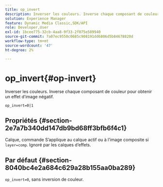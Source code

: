 ```yaml
---
title: op_invert
description: Inverser les couleurs. Inverse chaque composant de couleur pour obtenir un effet d’image négatif.
solution: Experience Manager
feature: Dynamic Media Classic,SDK/API
role: Developer,User
exl-id: 1bcee775-32cb-4aa8-9f33-2f075e589940
source-git-commit: 7a07ec9550c0685c908191dd6806d5b84678820d
workflow-type: tm+mt
source-wordcount: '47'
ht-degree: 2%

---
```


# op_invert{#op-invert}

Inverser les couleurs. Inverse chaque composant de couleur pour obtenir un effet d’image négatif.

`op_invert=0|1`

## Propriétés {#section-2e7a7b340dd147db9bd68ff3bfb6f4c1}

Calque, commande S’applique au calque actif ou à l’image composite si `layer=comp`. Ignoré par les calques d’effets.

## Par défaut {#section-8040bc4e2a684c629a28b155aa0ba289}

`op_invert=0`, sans inversion de couleur.
